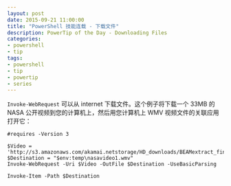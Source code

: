 ```yaml
---
layout: post
date: 2015-09-21 11:00:00
title: "PowerShell 技能连载 - 下载文件"
description: PowerTip of the Day - Downloading Files
categories:
- powershell
- tip
tags:
- powershell
- tip
- powertip
- series
---
```

`Invoke-WebRequest` 可以从 internet 下载文件。这个例子将下载一个 33MB 的 NASA 公开视频到您的计算机上，然后用您计算机上 WMV 视频文件的关联应用打开它：

    #requires -Version 3
    
    $Video = 'http://s3.amazonaws.com/akamai.netstorage/HD_downloads/BEAMextract_final_revB.wmv'
    $Destination = "$env:temp\nasavideo1.wmv"
    Invoke-WebRequest -Uri $Video -OutFile $Destination -UseBasicParsing
    
    Invoke-Item -Path $Destination

<!--本文国际来源：[Downloading Files](http://community.idera.com/powershell/powertips/b/tips/posts/downloading-files)-->
